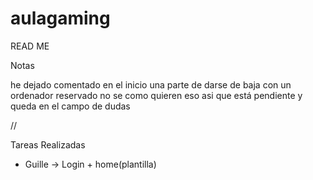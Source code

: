 # aulagaming

READ ME

Notas

he dejado comentado en el inicio una parte de darse de baja con un ordenador reservado
no se como quieren eso asi que está pendiente y queda en el campo de dudas

//

Tareas Realizadas

- Guille -> Login + home(plantilla)
